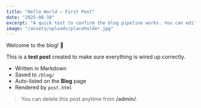 ```yaml
---
title: "Hello World — First Post"
date: "2025-08-10"
excerpt: "A quick test to confirm the blog pipeline works. You can edit or delete this from the CMS."
image: "/assets/uploads/placeholder.jpg"
---
```


Welcome to the blog! 🎉

This is a **test post** created to make sure everything is wired up correctly.

- Written in Markdown
- Saved to `/blog/`
- Auto-listed on the **Blog** page
- Rendered by `post.html`

> You can delete this post anytime from **/admin/**.
